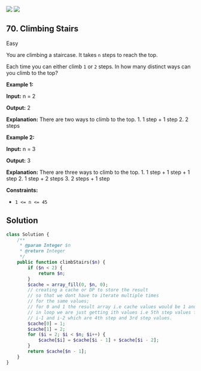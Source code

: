 [![](https://img.shields.io/github/stars/LeetCode-in-Php/LeetCode-in-Php?label=Stars&style=flat-square)](https://github.com/LeetCode-in-Php/LeetCode-in-Php)
[![](https://img.shields.io/github/forks/LeetCode-in-Php/LeetCode-in-Php?label=Fork%20me%20on%20GitHub%20&style=flat-square)](https://github.com/LeetCode-in-Php/LeetCode-in-Php/fork)

## 70\. Climbing Stairs

Easy

You are climbing a staircase. It takes `n` steps to reach the top.

Each time you can either climb `1` or `2` steps. In how many distinct ways can you climb to the top?

**Example 1:**

**Input:** n = 2

**Output:** 2

**Explanation:** There are two ways to climb to the top. 1. 1 step + 1 step 2. 2 steps 

**Example 2:**

**Input:** n = 3

**Output:** 3

**Explanation:** There are three ways to climb to the top. 1. 1 step + 1 step + 1 step 2. 1 step + 2 steps 3. 2 steps + 1 step 

**Constraints:**

*   `1 <= n <= 45`

## Solution

```php
class Solution {
    /**
     * @param Integer $n
     * @return Integer
     */
    public function climbStairs($n) {
        if ($n < 2) {
            return $n;
        }
        $cache = array_fill(0, $n, 0);
        // creating a cache or DP to store the result
        // so that we dont have to iterate multiple times
        // for the same values;
        // for 0 and 1 the result array i.e cache values would be 1 and 2
        // in loop we are just getting ith values i.e 5th step values from
        // i-1 and i-2 which are 4th step and 3rd step values.
        $cache[0] = 1;
        $cache[1] = 2;
        for ($i = 2; $i < $n; $i++) {
            $cache[$i] = $cache[$i - 1] + $cache[$i - 2];
        }
        return $cache[$n - 1];
    }
}
```